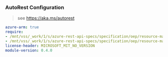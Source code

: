 ### AutoRest Configuration

> see https://aka.ms/autorest

``` yaml
azure-arm: true
require:
- /mnt/vss/_work/1/s/azure-rest-api-specs/specification/oep/resource-manager/readme.md
- /mnt/vss/_work/1/s/azure-rest-api-specs/specification/oep/resource-manager/readme.go.md
license-header: MICROSOFT_MIT_NO_VERSION
module-version: 0.4.0

```